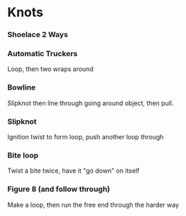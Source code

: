 # Knots 

### Shoelace 2 Ways

### Automatic Truckers
Loop, then two wraps around

### Bowline 
Slipknot then line through going around object, then pull. 

### Slipknot 
Ignition twist to form loop, push another loop through

### Bite loop 
Twist a bite twice, have it "go down" on itself

### Figure 8 (and follow through) 
Make a loop, then run the free end through the harder way
